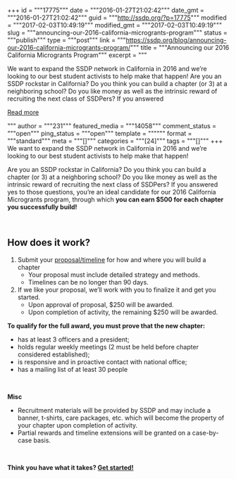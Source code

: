 +++
id = """17775"""
date = """2016-01-27T21:02:42"""
date_gmt = """2016-01-27T21:02:42"""
guid = """http://ssdp.org/?p=17775"""
modified = """2017-02-03T10:49:19"""
modified_gmt = """2017-02-03T10:49:19"""
slug = """announcing-our-2016-california-microgrants-program"""
status = """publish"""
type = """post"""
link = """https://ssdp.org/blog/announcing-our-2016-california-microgrants-program/"""
title = """Announcing our 2016 California Microgrants Program"""
excerpt = """<p>We want to expand the SSDP network in California in 2016 and we&#8217;re looking to our best student activists to help make that happen! Are you an SSDP rockstar in California? Do you think you can build a chapter (or 3) at a neighboring school? Do you like money as well as the intrinsic reward of recruiting the next class of SSDPers? If you answered</p>
<div class="h10"></div>
<p><a class="more-link2 flat" href="https://ssdp.org/blog/announcing-our-2016-california-microgrants-program/">Read more</a></p>
"""
author = """231"""
featured_media = """14058"""
comment_status = """open"""
ping_status = """open"""
template = """"""
format = """standard"""
meta = """[]"""
categories = """[24]"""
tags = """[]"""
+++
We want to expand the SSDP network in California in 2016 and we&#8217;re looking to our best student activists to help make that happen!

Are you an SSDP rockstar in California? Do you think you can build a chapter (or 3) at a neighboring school? Do you like money as well as the intrinsic reward of recruiting the next class of SSDPers? If you answered yes to those questions, you&#8217;re an ideal candidate for our 2016 California Microgrants program, through which <strong>you can earn $500 for each chapter you successfully build!</strong>

&nbsp;
<h2>How does it work?</h2>
<ol>
	<li>Submit your <a href="https://docs.google.com/a/ssdp.org/forms/d/1LD-vCXp_qauTJFYKhqgXTavW-DPNaKbL26Masq4IDPc/viewform" target="_blank">proposal/timeline</a> for how and where you will build a chapter
<ul>
	<li>Your proposal must include detailed strategy and methods.</li>
	<li>Timelines can be no longer than 90 days.</li>
</ul>
</li>
	<li>If we like your proposal, we&#8217;ll work with you to finalize it and get you started.
<ul>
	<li>Upon approval of proposal, $250 will be awarded.</li>
	<li>Upon completion of activity, the remaining $250 will be awarded.</li>
</ul>
</li>
</ol>
<strong>To qualify for the full award, you must prove that the new chapter:</strong>
<ul>
	<li style="font-weight: 400;"><span style="font-weight: 400;">has at least 3 officers and a president; </span></li>
	<li style="font-weight: 400;"><span style="font-weight: 400;">holds regular weekly meetings (2 must be held before chapter considered established);</span></li>
	<li style="font-weight: 400;"><span style="font-weight: 400;">is responsive and in proactive contact with national office;</span></li>
	<li style="font-weight: 400;"><span style="font-weight: 400;">has a mailing list of at least 30 people</span></li>
</ul>
&nbsp;

<b>Misc</b>
<ul>
	<li><span style="font-weight: 400;">Recruitment materials will be provided by SSDP and may include a banner, t-shirts, care packages, etc. which will become the property of your chapter upon completion of activity.</span></li>
	<li>Partial rewards and timeline extensions will be granted on a case-by-case basis.</li>
</ul>
&nbsp;

<strong>Think you have what it takes? <a href="https://docs.google.com/forms/d/1LD-vCXp_qauTJFYKhqgXTavW-DPNaKbL26Masq4IDPc/viewform" target="_blank">Get started!</a></strong>

